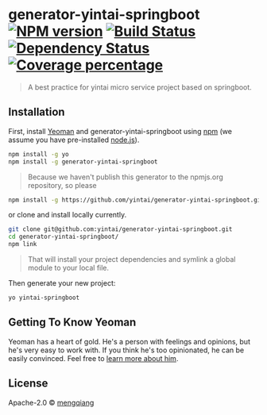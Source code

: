 # generator-yintai-springboot [![NPM version][npm-image]][npm-url] [![Build Status][travis-image]][travis-url] [![Dependency Status][daviddm-image]][daviddm-url] [![Coverage percentage][coveralls-image]][coveralls-url]
> A best practice for yintai micro service project based on springboot.

## Installation

First, install [Yeoman](http://yeoman.io) and generator-yintai-springboot using [npm](https://www.npmjs.com/) (we assume you have pre-installed [node.js](https://nodejs.org/)).

```bash
npm install -g yo
npm install -g generator-yintai-springboot
```

> Because we haven't publish this generator to the npmjs.org repository, so please 
>
```bash
npm install -g https://github.com/yintai/generator-yintai-springboot.git
```

or clone and install locally currently.

```bash
git clone git@github.com:yintai/generator-yintai-springboot.git
cd generator-yintai-springboot/
npm link
```

> That will install your project dependencies and symlink a global module to your local file. 

Then generate your new project:

```bash
yo yintai-springboot
```

## Getting To Know Yeoman

Yeoman has a heart of gold. He&#39;s a person with feelings and opinions, but he&#39;s very easy to work with. If you think he&#39;s too opinionated, he can be easily convinced. Feel free to [learn more about him](http://yeoman.io/).

## License

Apache-2.0 © [mengqiang](https://github.com/mengqiang81)


[npm-image]: https://badge.fury.io/js/generator-yintai-springboot.svg
[npm-url]: https://npmjs.org/package/generator-yintai-springboot
[travis-image]: https://travis-ci.org/yintai/generator-yintai-springboot.svg?branch=master
[travis-url]: https://travis-ci.org/yintai/generator-yintai-springboot
[daviddm-image]: https://david-dm.org/yintai/generator-yintai-springboot.svg?theme=shields.io
[daviddm-url]: https://david-dm.org/yintai/generator-yintai-springboot
[coveralls-image]: https://coveralls.io/repos/yintai/generator-yintai-springboot/badge.svg
[coveralls-url]: https://coveralls.io/r/yintai/generator-yintai-springboot
